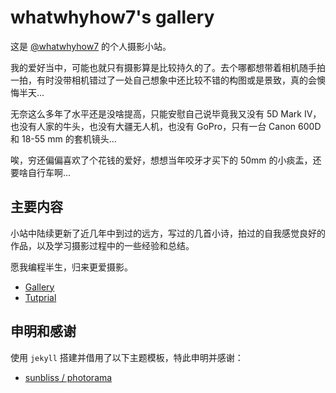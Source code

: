 # whatwhyhow7's gallery

这是 [@whatwhyhow7](https://whatwhyhow7.github.io/photo) 的个人摄影小站。

我的爱好当中，可能也就只有摄影算是比较持久的了。去个哪都想带着相机随手拍一拍，有时没带相机错过了一处自己想象中还比较不错的构图或是景致，真的会懊悔半天...

无奈这么多年了水平还是没啥提高，只能安慰自己说毕竟我又没有 5D Mark IV，也没有人家的牛头，也没有大疆无人机，也没有 GoPro，只有一台 Canon 600D 和 18-55 mm 的套机镜头...

唉，穷还偏偏喜欢了个花钱的爱好，想想当年咬牙才买下的 50mm 的小痰盂，还要啥自行车啊...

## 主要内容

小站中陆续更新了近几年中到过的远方，写过的几首小诗，拍过的自我感觉良好的作品，以及学习摄影过程中的一些经验和总结。

愿我编程半生，归来更爱摄影。

- [Gallery](https://whatwhyhow7.github.io/photo/gallery)
- [Tutprial](https://whatwhyhow7.github.io/photo/tutprial)

## 申明和感谢

使用 `jekyll` 搭建并借用了以下主题模板，特此申明并感谢：

- [sunbliss / photorama](https://github.com/sunbliss/photorama)